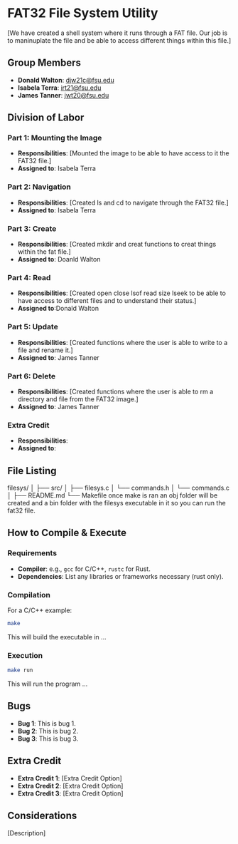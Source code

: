 # FAT32 File System Utility

[We have created a shell system where it runs through a FAT file.
Our job is to maninuplate the file and be able to access different things
within this file.]

## Group Members
- **Donald Walton**: djw21c@fsu.edu
- **Isabela Terra**: irt21@fsu.edu
- **James Tanner**: jwt20@fsu.edu
## Division of Labor

### Part 1: Mounting the Image
- **Responsibilities**: [Mounted the image to be able to have access to it the FAT32 file.]
- **Assigned to**: Isabela Terra

### Part 2: Navigation
- **Responsibilities**: [Created ls and cd to navigate through the FAT32 file.]
- **Assigned to**: Isabela Terra

### Part 3: Create
- **Responsibilities**: [Created mkdir and creat functions to creat things within the fat file.]
- **Assigned to**: Doanld Walton

### Part 4: Read
- **Responsibilities**: [Created open close lsof read size lseek to be able to have access to different files and to understand their status.]
- **Assigned to**:Donald Walton

### Part 5: Update
- **Responsibilities**: [Created functions where the user is able to write to a file and rename it.]
- **Assigned to**: James Tanner

### Part 6: Delete
- **Responsibilities**: [Created functions where the user is able to rm a directory and file from the FAT32 image.]
- **Assigned to**: James Tanner

### Extra Credit
- **Responsibilities**:
- **Assigned to**: 

## File Listing
filesys/
│
├── src/
│ ├── filesys.c
│ └── commands.h
│ └── commands.c
│
├── README.md
└── Makefile
once make is ran an obj folder will be created and a bin folder with the filesys executable in it so you can run the fat32 file.
## How to Compile & Execute

### Requirements
- **Compiler**: e.g., `gcc` for C/C++, `rustc` for Rust.
- **Dependencies**: List any libraries or frameworks necessary (rust only).

### Compilation
For a C/C++ example:
```bash
make
```
This will build the executable in ...
### Execution
```bash
make run
```
This will run the program ...

## Bugs
- **Bug 1**: This is bug 1.
- **Bug 2**: This is bug 2.
- **Bug 3**: This is bug 3.

## Extra Credit
- **Extra Credit 1**: [Extra Credit Option]
- **Extra Credit 2**: [Extra Credit Option]
- **Extra Credit 3**: [Extra Credit Option]

## Considerations
[Description]
